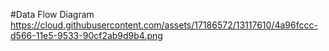 #Data Flow Diagram
https://cloud.githubusercontent.com/assets/17186572/13117610/4a96fccc-d566-11e5-9533-90cf2ab9d9b4.png
